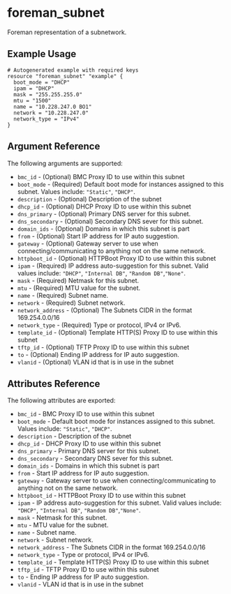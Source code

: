 
# foreman_subnet


Foreman representation of a subnetwork.


## Example Usage

```
# Autogenerated example with required keys
resource "foreman_subnet" "example" {
  boot_mode = "DHCP"
  ipam = "DHCP"
  mask = "255.255.255.0"
  mtu = "1500"
  name = "10.228.247.0 BO1"
  network = "10.228.247.0"
  network_type = "IPv4"
}
```


## Argument Reference

The following arguments are supported:

- `bmc_id` - (Optional) BMC Proxy ID to use within this subnet
- `boot_mode` - (Required) Default boot mode for instances assigned to this subnet. Values include: `"Static"`, `"DHCP"`.
- `description` - (Optional) Description of the subnet
- `dhcp_id` - (Optional) DHCP Proxy ID to use within this subnet
- `dns_primary` - (Optional) Primary DNS server for this subnet.
- `dns_secondary` - (Optional) Secondary DNS sever for this subnet.
- `domain_ids` - (Optional) Domains in which this subnet is part
- `from` - (Optional) Start IP address for IP auto suggestion.
- `gateway` - (Optional) Gateway server to use when connecting/communicating to anything not on the same network.
- `httpboot_id` - (Optional) HTTPBoot Proxy ID to use within this subnet
- `ipam` - (Required) IP address auto-suggestion for this subnet. Valid values include: `"DHCP"`, `"Internal DB"`, `"Random DB"`,`"None"`.
- `mask` - (Required) Netmask for this subnet.
- `mtu` - (Required) MTU value for the subnet.
- `name` - (Required) Subnet name.
- `network` - (Required) Subnet network.
- `network_address` - (Optional) The Subnets CIDR in the format 169.254.0.0/16
- `network_type` - (Required) Type or protocol, IPv4 or IPv6.
- `template_id` - (Optional) Template HTTP(S) Proxy ID to use within this subnet
- `tftp_id` - (Optional) TFTP Proxy ID to use within this subnet
- `to` - (Optional) Ending IP address for IP auto suggestion.
- `vlanid` - (Optional) VLAN id that is in use in the subnet


## Attributes Reference

The following attributes are exported:

- `bmc_id` - BMC Proxy ID to use within this subnet
- `boot_mode` - Default boot mode for instances assigned to this subnet. Values include: `"Static"`, `"DHCP"`.
- `description` - Description of the subnet
- `dhcp_id` - DHCP Proxy ID to use within this subnet
- `dns_primary` - Primary DNS server for this subnet.
- `dns_secondary` - Secondary DNS sever for this subnet.
- `domain_ids` - Domains in which this subnet is part
- `from` - Start IP address for IP auto suggestion.
- `gateway` - Gateway server to use when connecting/communicating to anything not on the same network.
- `httpboot_id` - HTTPBoot Proxy ID to use within this subnet
- `ipam` - IP address auto-suggestion for this subnet. Valid values include: `"DHCP"`, `"Internal DB"`, `"Random DB"`,`"None"`.
- `mask` - Netmask for this subnet.
- `mtu` - MTU value for the subnet.
- `name` - Subnet name.
- `network` - Subnet network.
- `network_address` - The Subnets CIDR in the format 169.254.0.0/16
- `network_type` - Type or protocol, IPv4 or IPv6.
- `template_id` - Template HTTP(S) Proxy ID to use within this subnet
- `tftp_id` - TFTP Proxy ID to use within this subnet
- `to` - Ending IP address for IP auto suggestion.
- `vlanid` - VLAN id that is in use in the subnet

